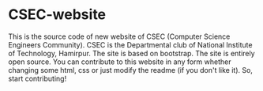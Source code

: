 <h1>CSEC-website</h1>

This is the source code of new website of CSEC (Computer Science Engineers Community). CSEC is the Departmental club of National Institute of Technology, Hamirpur. The site is based on bootstrap. The site is entirely open source. You can contribute to this website in any form whether changing some html, css or just modify the readme (if you don't like it). So, start contributing!
